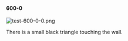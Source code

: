 #### 600-0
![test-600-0-0.png](https://github.com/lil-lab/nlvr/raw/master/nlvr/test/images/6/test-600-0-0.png "test-600-0-0.png")

There is a small black triangle touching the wall.